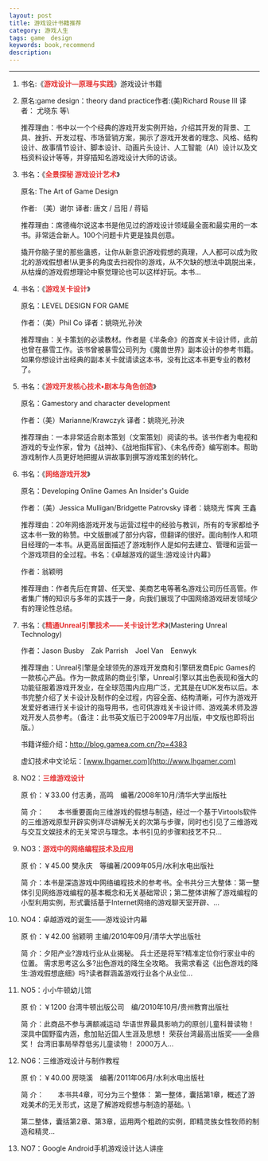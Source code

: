 ```yaml
---
layout: post
title: 游戏设计书籍推荐
category: 游戏人生
tags: game　design
keywords: book,recommend
description: 
---
```


 

------------------------------------------------------------------------

1.  书名:《**<span
    style="color:#e53333;">游戏设计—原理与实践</span>**》游戏设计书籍
2.  原名:game design：theory dand practice作者:(美)Richard Rouse III
    译者： 尤晓东 等\

    推荐理由：书中以一个个经典的游戏开发实例开始，介绍其开发的背景、工具、挫折、开发过程、市场营销方案，揭示了游戏开发者的理念、风格、结构设计、故事情节设计、脚本设计、动画片头设计、人工智能（AI）设计以及文档资料设计等等，并穿插知名游戏设计大师的访谈。
3.  书名：《**<span style="color:#e53333;">全景探秘
    游戏设计艺术</span>**》

    原名: The Art of Game Design

    作者: （美）谢尔 译者: 唐文 / 吕阳 / 蒋韬

    推荐理由：席德梅尔说这本书是他见过的游戏设计领域最全面和最实用的一本书。非常适合新人。100个问题卡片更是独具创意。

    撬开你脑子里的那些蛊惑，让你从新意识游戏假想的真理，人人都可以成为败北的游戏假想者!从更多的角度去扫视你的游戏，从不欠缺的想法中跳脱出来，从枯燥的游戏假想理论中察觉理论也可以这样好玩。本书... 

4.  书名：《**<span style="color:#e53333;">游戏关卡设计</span>**》

    原名：LEVEL DESIGN FOR GAME

    作者：（美）Phil Co 译者：姚晓光,孙泱

    推荐理由：关卡策划的必读教材。作者是《半条命》的首席关卡设计师，此前也曾在暴雪工作。该书曾被暴雪公司列为《魔兽世界》副本设计的参考书籍。如果你想设计出经典的副本关卡就请读这本书，没有比这本书更专业的教材了。

5.  书名：《**<span
    style="color:#e53333;">游戏开发核心技术•剧本与角色创造</span>**》

    原名：Gamestory and character development

    作者：（美）Marianne/Krawczyk 译者：姚晓光,孙泱

    推荐理由：一本非常适合剧本策划（文案策划）阅读的书。该书作者为电视和游戏的专业作家，曾为《战神》、《战地指挥官》、《未名传奇》编写剧本。帮助游戏制作人员更好地把握从讲故事到撰写游戏策划的转化。

6.  书名：《**<span style="color:#e53333;">网络游戏开发</span>**》

    原名：Developing Online Games An Insider's Guide

    作者：（美）Jessica Mulligan/Bridgette Patrovsky 译者：姚晓光 恽爽
    王鑫

    推荐理由：20年网络游戏开发与运营过程中的经验与教训，所有的专家都给予这本书一致的称赞。中文版删减了部分内容，但翻译的很好。面向制作人和项目经理的一本书。从更高层面描述了游戏制作人是如何去建立、管理和运营一个游戏项目的全过程。书名：《卓越游戏的诞生:游戏设计内幕》

    作者：翁颖明

    推荐理由：作者先后在育碧、任天堂、美商艺电等著名游戏公司历任高管。作者集广博的知识与多年的实践于一身，向我们展现了中国网络游戏研发领域少有的理论性总结。

7.  书名：《**<span
    style="color:#e53333;">精通Unreal引擎技术——关卡设计艺术</span>**》(Mastering
    Unreal Technology)

    作者：Jason Busby　Zak Parrish　Joel Van　Eenwyk

    推荐理由：Unreal引擎是全球领先的游戏开发商和引擎研发商Epic
    Games的一款核心产品。作为一款成熟的商业引擎，Unreal引擎以其出色表现和强大的功能征服着游戏开发业，在全球范围内应用广泛，尤其是在UDK发布以后。本书完整介绍了关卡设计及制作的全过程，内容全面、结构清晰，可作为游戏开发爱好者进行关卡设计的指导用书，也可供游戏关卡设计师、游戏美术师及游戏开发人员参考。（备注：此书英文版已于2009年7月出版，中文版也即将出版。）

    书籍详细介绍：http://blog.gamea.com.cn/?p=4383

    虚幻技术中文论坛：[www.lhgamer.com](http://www.lhgamer.com) 

8.  NO2：**<span style="color:#e53333;">三维游戏设计</span>**

    原 价：￥33.00 付志勇，高鸣　编著/2008年10月/清华大学出版社

    简
    介：　　本书重要面向三维游戏的假想与制造，经过一个基于Virtools软件的三维游戏原型开辟实例详尽讲解无关的次第与步骤，同时也引见了三维游戏与交互文娱技术的无关常识与理念。本书引见的步骤和技艺不只...

9.  NO3：**<span
    style="color:#e53333;">游戏中的网络编程技术及应用</span>**

    原 价：￥45.00 樊永庆　等编著/2009年05月/水利水电出版社

    简
    介：本书是深造游戏中网络编程技术的参考书。全书共分三大整体：第一整体引见网络游戏编程的基本概念和无关基础常识；第二整体讲解了游戏编程的小型利用实例，形式囊括基于Internet网络的游戏聊天室开辟、...

10. NO4：卓越游戏的诞生――游戏设计内幕

    原 价：￥42.00 翁颖明 主编/2010年09月/清华大学出版社

    简 介：夕阳产业?游戏行业从业揭秘。
    兵士还是将军?精准定位你行家业中的位置。
    需求思考这么多?出色游戏的降生全攻略。
    我需求看这《出色游戏的降生:游戏假想底细》吗?读者群涵盖游戏行业各个从业位...

11. NO5：小小牛顿幼儿馆

    原 价：￥1200 台湾牛顿出版公司　编/2010年10月/贵州教育出版社

    简 介：此商品不参与满额减运动 华语世界最具影响力的原创儿童科普读物！
    深具中国野蛮内涵，愈加贴近国人生涯及思想！
    荣获台湾最高出版奖――金鼎奖！ 台湾旧事局举荐低劣儿童读物！
    2000万人...

12. NO6：三维游戏设计与制作教程

    原 价：￥40.00 房晓溪　编著/2011年06月/水利水电出版社

    简 介：　　本书共4章，可分为三个整体：
    第一整体，囊括第1章，概述了游戏美术的无关形式，这是了解游戏假想与制造的基础。\

    第二整体，囊括第2章、第3章，运用两个粗疏的实例，即精灵族女性牧师的制造和精灵...

13. NO7：Google Android手机游戏设计达人讲座



